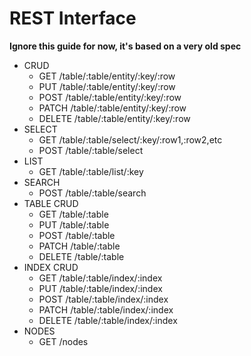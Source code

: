 # REST Interface

**Ignore this guide for now, it's based on a very old spec**

* CRUD
  * GET /table/:table/entity/:key/:row
  * PUT /table/:table/entity/:key/:row
  * POST /table/:table/entity/:key/:row
  * PATCH /table/:table/entity/:key/:row
  * DELETE /table/:table/entity/:key/:row
* SELECT
  * GET /table/:table/select/:key/:row1,:row2,etc
  * POST /table/:table/select
* LIST
  * GET /table/:table/list/:key
* SEARCH
  * POST /table/:table/search
* TABLE CRUD
  * GET /table/:table
  * PUT /table/:table
  * POST /table/:table
  * PATCH /table/:table
  * DELETE /table/:table
* INDEX CRUD
  * GET /table/:table/index/:index
  * PUT /table/:table/index/:index
  * POST /table/:table/index/:index
  * PATCH /table/:table/index/:index
  * DELETE /table/:table/index/:index
* NODES
  * GET /nodes
